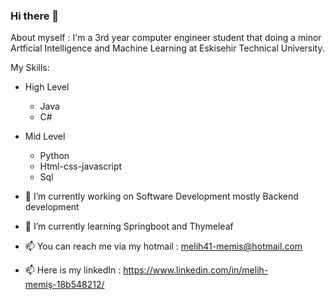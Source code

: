 ### Hi there 👋

About myself :
  I'm a 3rd year computer engineer student that doing a minor Artficial Intelligence and Machine Learning at Eskisehir Technical University.

My Skills:

 - High Level
    * Java
    * C#
    
 - Mid Level
    * Python
    * Html-css-javascript
    * Sql

- 🔭 I’m currently working on Software Development mostly Backend development
- 🌱 I’m currently learning Springboot and Thymeleaf


- 📫 You can reach me via my hotmail : melih41-memis@hotmail.com
- 📫 Here is my linkedIn : https://www.linkedin.com/in/melih-memiş-18b548212/
